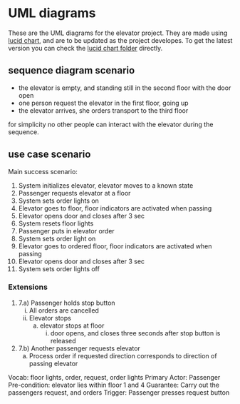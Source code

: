 # UML diagrams

These are the UML diagrams for the elevator project.
They are made using [lucid chart](https://www.lucidchart.com/pages/examples/uml_diagram_tool), 
and are to be updated as the project developes. 
To get the latest version you can check the [lucid chart folder](https://www.lucidchart.com/invitations/accept/c6aceeb8-6069-4023-a487-88c48273557c)
directly. 

## sequence diagram scenario
* the elevator is empty, and standing still in the second floor with the door open
* one person request the elevator in the first floor, going up
* the elevator arrives, she orders transport to the third floor

for simplicity no other people can interact with the elevator during the sequence. 

## use case scenario

Main success scenario:
<ol>
  <li> System initializes elevator, elevator moves to a known state</li>
  <li>Passenger requests elevator at a floor</li>
  <li>System sets order lights on</li>
  <li>Elevator goes to floor, floor indicators are activated when passing</li>
  <li>Elevator opens door and closes after 3 sec</li>
  <li>System resets floor lights</li>
  <li>Passenger puts in elevator order</li>
  <li>System sets order light on</li>
  <li>Elevator goes to ordered floor, floor indicators are activated when passing</li>
  <li>Elevator opens door and closes after 3 sec</li>
  <li>System sets order lights off</li>
</ol>

### Extensions
<ol>
  <li> 7.a) Passenger holds stop button
    <ol type="i">
      <li> All orders are cancelled</li>
      <li> Elevator stops
        <ol type="a">
          <li> elevator stops at floor
            <ol type="i">
              <li> door opens, and closes three seconds after stop button is released</li>
            </ol type="i">
          </li>
        </ol type="a">
      </li>
    </ol type="i">
  </li>
  <li> 7.b) Another passenger requests elevator
    <ol type="a">
      <li>Process order if requested direction corresponds to direction of passing elevator </li>
    </ol type="a">
  </li>
</ol>

Vocab: floor lights, order, request, order lights
Primary Actor: Passenger
Pre-condition: elevator lies within floor 1 and 4
Guarantee: Carry out the passengers request, and orders
Trigger: Passenger presses request button
